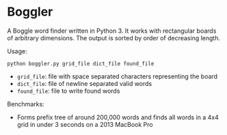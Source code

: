 # Boggler
A Boggle word finder written in Python 3.
It works with rectangular boards of arbitrary dimensions.
The output is sorted by order of decreasing length.

Usage:

    python boggler.py grid_file dict_file found_file

- `grid_file`: file with space separated characters representing the board
- `dict_file`: file of newline separated valid words
- `found_file`: file to write found words

Benchmarks:
- Forms prefix tree of around 200,000 words and finds all words in a 4x4 grid in under 3 seconds on a 2013 MacBook Pro

